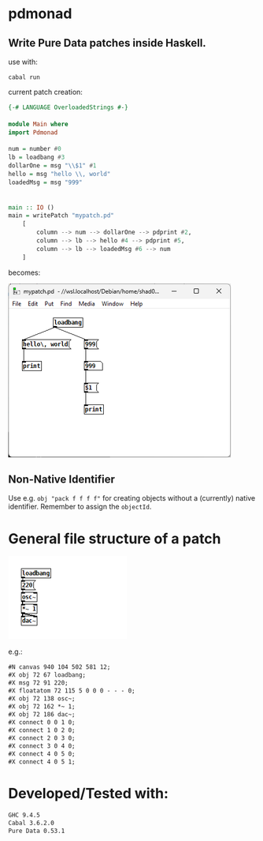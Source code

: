 # pdmonad
## Write Pure Data patches inside Haskell.

use with:
```
cabal run
```

current patch creation:
```haskell
{-# LANGUAGE OverloadedStrings #-}

module Main where
import Pdmonad

num = number #0
lb = loadbang #3
dollarOne = msg "\\$1" #1
hello = msg "hello \\, world"
loadedMsg = msg "999"


main :: IO ()
main = writePatch "mypatch.pd"
    [
        column --> num --> dollarOne --> pdprint #2,
        column --> lb --> hello #4 --> pdprint #5,
        column --> lb --> loadedMsg #6 --> num
    ]
```

becomes:

![Pd created patch](resources/img/created.png)
## Non-Native Identifier
Use e.g. ```obj "pack f f f f"``` for creating objects without a (currently) native identifier. Remember to assign the ```objectId```.


# General file structure of a patch
![Pd base patch](resources/img/base.png)

e.g.:
```
#N canvas 940 104 502 581 12;
#X obj 72 67 loadbang;
#X msg 72 91 220;
#X floatatom 72 115 5 0 0 0 - - - 0;
#X obj 72 138 osc~;
#X obj 72 162 *~ 1;
#X obj 72 186 dac~;
#X connect 0 0 1 0;
#X connect 1 0 2 0;
#X connect 2 0 3 0;
#X connect 3 0 4 0;
#X connect 4 0 5 0;
#X connect 4 0 5 1;
```

# Developed/Tested with:
```
GHC 9.4.5
Cabal 3.6.2.0
Pure Data 0.53.1
```

